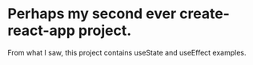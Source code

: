 # Perhaps my second ever create-react-app project.
From what I saw, this project contains useState and useEffect examples.
